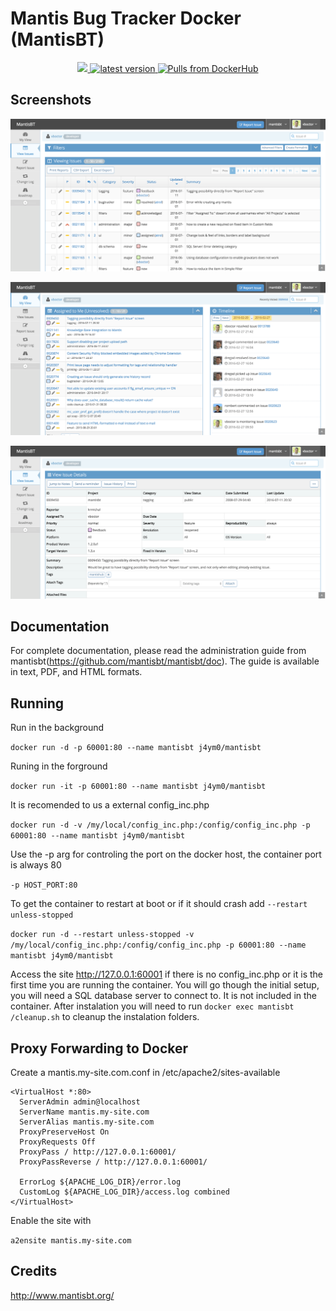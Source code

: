 Mantis Bug Tracker Docker (MantisBT)
=============================

<p align="center">
  <a href="https://hub.docker.com/r/j4ym0/mantisbt">
    <img src="https://images.microbadger.com/badges/image/j4ym0/mantisbt.svg">
  </a>
  <a href="https://github.com/j4ym0/mantisbt/releases">
    <img alt="latest version" src="https://img.shields.io/github/v/tag/j4ym0/mantisbt.svg" />
  </a>
  <a href="https://hub.docker.com/r/j4ym0/mantisbt">
    <img alt="Pulls from DockerHub" src="https://img.shields.io/docker/pulls/j4ym0/mantisbt.svg?style=flat-square" />
  </a>
</p>

Screenshots
-----------

![Build Status](https://github.com/mantisbt/mantisbt/raw/master/doc/modern_view_issues.png)

![Build Status](https://github.com/mantisbt/mantisbt/raw/master/doc/modern_my_view.png)

![Build Status](https://github.com/mantisbt/mantisbt/raw/master/doc/modern_view_issue.png)

Documentation
-------------

For complete documentation, please read the administration guide from mantisbt(https://github.com/mantisbt/mantisbt/doc).  The guide is available in text, PDF, and HTML formats.



Running
-------

Run in the background 

`docker run -d -p 60001:80 --name mantisbt j4ym0/mantisbt`

Runing in the forground

`docker run -it -p 60001:80 --name mantisbt j4ym0/mantisbt`

It is recomended to us a external config_inc.php

`docker run -d -v /my/local/config_inc.php:/config/config_inc.php -p 60001:80 --name mantisbt j4ym0/mantisbt`

Use the -p arg for controling the port on the docker host, the container port is always 80 

`-p HOST_PORT:80`

To get the container to restart at boot or if it should crash add `--restart unless-stopped`

`docker run -d --restart unless-stopped -v /my/local/config_inc.php:/config/config_inc.php -p 60001:80 --name mantisbt j4ym0/mantisbt`

Access the site http://127.0.0.1:60001 if there is no config_inc.php or it is the first time you are running the container. You will go though the initial setup, you will need a SQL database server to connect to. It is not included in the container.
After instalation you will need to run `docker exec mantisbt /cleanup.sh` to cleanup the instalation folders.


Proxy Forwarding to Docker
--------------------------

Create a mantis.my-site.com.conf in /etc/apache2/sites-available

```
<VirtualHost *:80>
  ServerAdmin admin@localhost
  ServerName mantis.my-site.com
  ServerAlias mantis.my-site.com
  ProxyPreserveHost On
  ProxyRequests Off 
  ProxyPass / http://127.0.0.1:60001/
  ProxyPassReverse / http://127.0.0.1:60001/
  
  ErrorLog ${APACHE_LOG_DIR}/error.log
  CustomLog ${APACHE_LOG_DIR}/access.log combined
</VirtualHost>
```

Enable the site with 

`a2ensite mantis.my-site.com`



Credits
-------

http://www.mantisbt.org/
